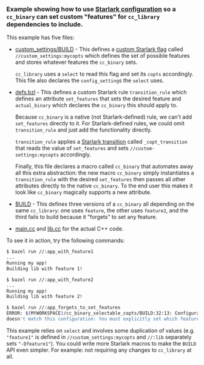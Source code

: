 ### Example showing how to use [Starlark configuration](https://docs.bazel.build/versions/master/skylark/config.html) so a `cc_binary` can set custom "features" for `cc_library` dependencies to include.


This example has five files:

* [custom_settings/BUILD](custom_settings/BUILD) - This defines a [custom
  Starlark
  flag](https://docs.bazel.build/versions/master/skylark/config.html#user-defined-build-settings)
  called `//custom_settings:mycopts` which defines the set of possible features
  and stores whatever features the `cc_binary` sets.
  
  `cc_library` uses a `select` to read this flag and set its `copts`
  accordingly. This file also declares the `config_setting`s the `select` uses.
  
* [defs.bzl](defz.bzl) - This defines a custom Starlark rule `transition_rule`
  which defines an attribute `set_features` that sets the desired feature and
  `actual_binary` which declares the `cc_binary` this should apply to.
  
  Because `cc_binary` is a native (not Starlark-defined) rule, we can't
  add `set_features` directly to it. For Starlark-defined rules, we could
  omit `transition_rule` and just add the functionality directly.
  
  `transition_rule` applies a [Starlark
  transition](https://docs.bazel.build/versions/master/skylark/config.html#user-defined-transitions)
  called `_copt_transition` that reads the value of `set_features` and sets
  `//custom-settings:mycopts` accordingly.
  
  Finally, this file declares a macro called `cc_binary` that automates away all
  this extra abstraction: the new macro `cc_binary` simply instantiates a
  `transition_rule` with the desired `set_features` then passes all other
  attributes directly to the native `cc_binary`. To the end user this makes it
  look like `cc_binary` magically supports a new attribute.
  
* [BUILD](BUILD) - This defines three versions of a `cc_binary` all depending on
  the same `cc_library`: one uses `feature`, the other uses `feature2`, and the
  third fails to build because it "forgets" to set any feature.
  
* [main.cc](main.cc) and [lib.cc](lib.cc) for the actual C++ code.

To see it in action, try the following commands:

```sh
$ bazel run //:app_with_feature1
...
Running my app!
Building lib with feature 1!
```

```sh
$ bazel run //:app_with_feature2
...
Running my app!
Building lib with feature 2!
```

```sh
$ bazel run //:app_forgets_to_set_features 
ERROR: $(MYWORKSPACE)/cc_binary_selectable_copts/BUILD:32:13: Configurable attribute "copts"
doesn't match this configuration: You must explicitly set which features you want!
```

This example relies on `select` and involves some duplication of values
(e.g. `"feature1"` is defined in `//custom_settings:mycopts` and `//:lib`
separately sets `"-Dfeature1"`). You could write more Starlark macros to make the
`BUILD` API even simpler. For example: not requiring any changes to
`cc_library` at all.
